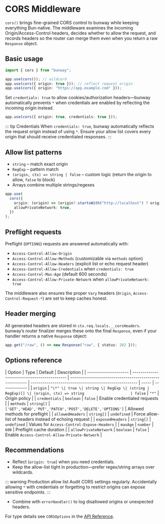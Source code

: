 # CORS Middleware

`cors()` brings fine-grained CORS control to bunway while keeping everything Bun-native. The middleware examines the incoming Origin/Access-Control headers, decides whether to allow the request, and records headers so the router can merge them even when you return a raw `Response` object.

## Basic usage

```ts
import { cors } from "bunway";

app.use(cors()); // wildcard
app.use(cors({ origin: true })); // reflect request origin
app.use(cors({ origin: "https://app.example.com" }));
```

Set `credentials: true` to allow cookies/authorization headers—bunway automatically prevents `*` when credentials are enabled by reflecting the incoming origin instead.

```ts
app.use(cors({ origin: true, credentials: true }));
```

::: tip Credentials
When `credentials: true`, bunway automatically reflects the request origin instead of using `*`. Ensure your allow list covers every origin that should receive credentialed responses.
:::

## Allow list patterns

- `string` – match exact origin
- `RegExp` – pattern match
- `(origin, ctx) => string | false` – custom logic (return the origin to allow, `false` to block)
- Arrays combine multiple strings/regexes

```ts
app.use(
  cors({
    origin: (origin) => (origin?.startsWith("http://localhost") ? origin : false),
    allowPrivateNetwork: true,
  })
);
```

## Preflight requests

Preflight (`OPTIONS`) requests are answered automatically with:

- `Access-Control-Allow-Origin`
- `Access-Control-Allow-Methods` (customizable via `methods` option)
- `Access-Control-Allow-Headers` (explicit list or echo request header)
- `Access-Control-Allow-Credentials` when `credentials: true`
- `Access-Control-Max-Age` (default 600 seconds)
- `Access-Control-Allow-Private-Network` when `allowPrivateNetwork: true`

The middleware also ensures the proper `Vary` headers (`Origin`, `Access-Control-Request-*`) are set to keep caches honest.

## Header merging

All generated headers are stored in `ctx.req.locals.__corsHeaders`. bunway’s router finalizer merges these onto the final `Response`, even if your handler returns a native `Response` object:

```ts
app.get("/raw", () => new Response("raw", { status: 202 }));
```

## Options reference

| Option                | Type                                         | Default                                                  | Description                                            |
| --------------------- | -------------------------------------------- | -------------------------------------------------------- | ------------------------------------------------------ | ----- | ------------- |
| `origin`              | `"\*" \| true \| string \| RegExp \| (string | RegExp)[] \| (origin, ctx) => string                     | false`                                                 | `"*"` | Origin policy |
| `credentials`         | `boolean`                                    | `false`                                                  | Enable credentialed requests                           |
| `methods`             | `string[]`                                   | `['GET','HEAD','PUT','PATCH','POST','DELETE','OPTIONS']` | Allowed methods for preflight                          |
| `allowedHeaders`      | `string[]`                                   | `undefined`                                              | Force allow-list of headers instead of echoing request |
| `exposedHeaders`      | `string[]`                                   | `undefined`                                              | Values for `Access-Control-Expose-Headers`             |
| `maxAge`              | `number`                                     | `600`                                                    | Preflight cache duration                               |
| `allowPrivateNetwork` | `boolean`                                    | `false`                                                  | Enable `Access-Control-Allow-Private-Network`          |

## Recommendations

- Reflect (`origin: true`) when you need credentials.
- Keep the allow-list tight in production—prefer regex/string arrays over wildcards.

::: warning Production allow list
Audit CORS settings regularly. Accidentally allowing `*` with credentials or forgetting to restrict origins can expose sensitive endpoints.
:::

- Combine with `errorHandler()` to log disallowed origins or unexpected headers.

For type details see `CORSOptions` in the [API Reference](/api/index.html).
